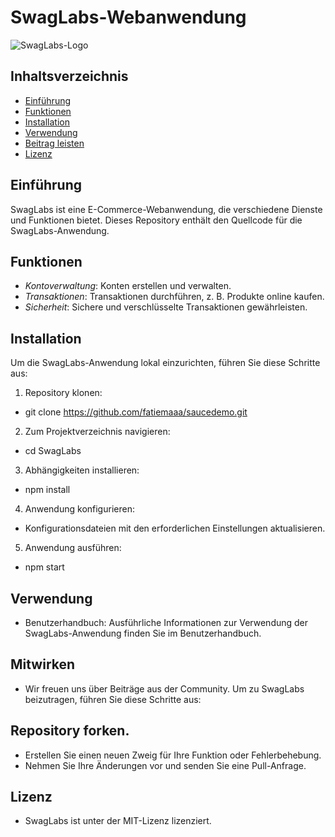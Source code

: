 # SwagLabs-Webanwendung
![SwagLabs-Logo](https://www.saucedemo.com/v1/img/Login_Bot_graphic.png)

## Inhaltsverzeichnis

- [Einführung](#introduction)
- [Funktionen](#features)
- [Installation](#installation)
- [Verwendung](#usage)
- [Beitrag leisten](#contributing)
- [Lizenz](#license)

## Einführung

SwagLabs ist eine E-Commerce-Webanwendung, die verschiedene Dienste und Funktionen bietet. Dieses Repository enthält den Quellcode für die SwagLabs-Anwendung.

## Funktionen

- *Kontoverwaltung*: Konten erstellen und verwalten.
- *Transaktionen*: Transaktionen durchführen, z. B. Produkte online kaufen.
- *Sicherheit*: Sichere und verschlüsselte Transaktionen gewährleisten.

## Installation

Um die SwagLabs-Anwendung lokal einzurichten, führen Sie diese Schritte aus:

1. Repository klonen:
* git clone https://github.com/fatiemaaa/saucedemo.git
2. Zum Projektverzeichnis navigieren:
* cd SwagLabs
3. Abhängigkeiten installieren:
* npm install
4. Anwendung konfigurieren:

* Konfigurationsdateien mit den erforderlichen Einstellungen aktualisieren.
5. Anwendung ausführen:
* npm start

## Verwendung
* Benutzerhandbuch: Ausführliche Informationen zur Verwendung der SwagLabs-Anwendung finden Sie im Benutzerhandbuch.

## Mitwirken
* Wir freuen uns über Beiträge aus der Community. Um zu SwagLabs beizutragen, führen Sie diese Schritte aus:

## Repository forken.
* Erstellen Sie einen neuen Zweig für Ihre Funktion oder Fehlerbehebung.
* Nehmen Sie Ihre Änderungen vor und senden Sie eine Pull-Anfrage.

## Lizenz
* SwagLabs ist unter der MIT-Lizenz lizenziert.